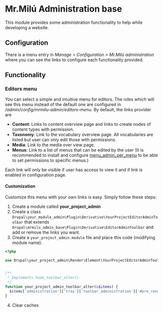# Mr.Milú Administration base
This module provides some administration functionality to help while developing a website.

## Configuration
There is a menu entry in *Manage > Configuration > Mr.Milú administration* where you can see the links to configure each functionality provided.

## Functionality
### Editors menu
You can select a simple and intuitive menu for editors. The roles which will see this menu instead of the default one are configured in */admin/config/mrmilu-admin/editors-menu*. By default, the links provider are

- **Content**: Links to content overview page and links to create nodes of content types with permission.
- **Taxonomy**: Link to the vocabulary overview page. All vocabularies are listed but user can only edit those with permissions.
- **Media**: Link to the media over view page.
- **Menus**: Link to a list of menus that can be edited by the user (It is recommended to install and configure [menu_admin_per_menu](https://www.drupal.org/project/menu_admin_per_menu) to be able to set permissions to specific menus.)

Each link will only be visible if user has access to view it and if link is enabled in configuration page.
#### Customization
Customize this menu with your own links is easy. Simply follow these steps:
1. Create a module called **your_project_admin**
2. Create a class `Drupal\your_module_admin\Plugin\Derivative\YourProjectEditorAdminToolbar` that extends `Drupal\mrmilu_admin_base\Plugin\Derivative\EditorAdminToolbar` and add or remove the links you want.
3. Create a `your_project_admin.module` file and place this code (modifying module name).
```php
<?php

use Drupal\your_project_admin\Render\Element\YourProjectEditorAdminToolbar;


/**
 * Implements hook_toolbar_alter().
 */
function your_project_admin_toolbar_alter(&$items) {
  $items['administration']['tray']['toolbar_administration']['#pre_render'] = [[YourProjectEditorAdminToolbar::class, 'preRenderTray']];
}
```
4. Clear caches
